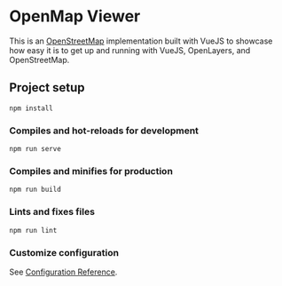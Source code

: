 # OpenMap Viewer

This is an [OpenStreetMap](https://www.openstreetmap.org/copyright) implementation built with VueJS to showcase how easy it is to get up and running with VueJS, OpenLayers, and OpenStreetMap.

## Project setup

```
npm install
```

### Compiles and hot-reloads for development

```
npm run serve
```

### Compiles and minifies for production

```
npm run build
```

### Lints and fixes files

```
npm run lint
```

### Customize configuration

See [Configuration Reference](https://cli.vuejs.org/config/).
